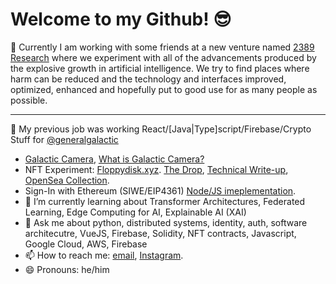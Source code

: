 # Welcome to my Github! 😎

🧇 Currently I am working with some friends at a new venture named [2389 Research](https://2389.ai) where we experiment with all of the advancements produced by the explosive growth in artificial intelligence. We try to find places where harm can be reduced and the technology and interfaces improved, optimized, enhanced and hopefully put to good use for as many people as possible.

---

🔭 My previous job was working React/[Java|Type]script/Firebase/Crypto Stuff for [@generalgalactic](https://github.com/generalgalactic)
  - [Galactic Camera](https://galactic.camera), [What is Galactic Camera?](https://galactic.io/posts/camera/)
  - NFT Experiment: [Floppydisk.xyz](https://floppydisk.xyz/). [The Drop](https://galactic.io/posts/floppydisk-xyz/), [Technical Write-up](https://galactic.io/posts/the-codes-for-the-warez/), [OpenSea Collection](https://galactic.io/posts/camera/).
  - Sign-In with Ethereum (SIWE/EIP4361) [Node/JS imeplementation](https://github.com/generalgalactic/eip4361-tools).
- 🌱 I’m currently learning about Transformer Architectures, Federated Learning, Edge Computing for AI, Explainable AI (XAI)
- 💬 Ask me about python, distributed systems, identity, auth, software architecutre, VueJS, Firebase, Solidity, NFT contracts, Javascript, Google Cloud, AWS, Firebase
- 📫 How to reach me: [email](mailto:clint@clintecker.com), [Instagram](https://instagram.com/clintecker).
- 😄 Pronouns: he/him
